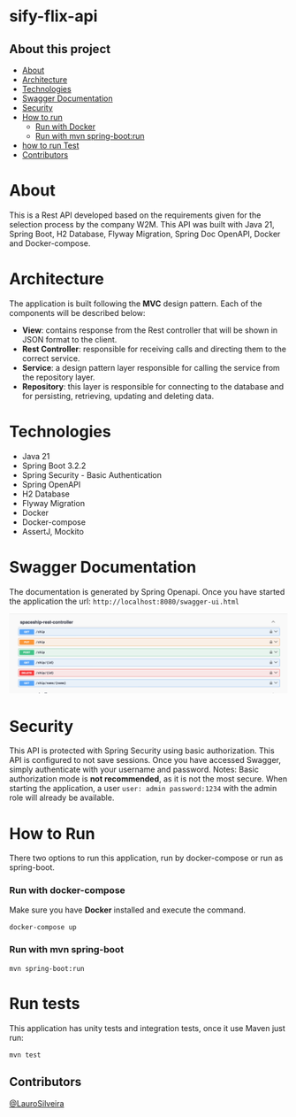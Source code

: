 # sify-flix-api

## About this project
* [About](#about)
* [Architecture](#Architecture)
* [Technologies](#Technologies)
* [Swagger Documentation](#Swagger-documentation)
* [Security](#Security)
* [How to run](#how-to-run)
    * [Run with Docker](#run-with-docker-compose)
    * [Run with mvn spring-boot:run](#run-with-mvn-spring-boot)
* [how to run Test](#run-tests)
* [Contributors](#contributors)

# About
This is a Rest API developed based on the requirements given for the selection process by the company W2M.
This API was built with Java 21, Spring Boot, H2 Database, Flyway Migration, Spring Doc OpenAPI, Docker and Docker-compose.

# Architecture
The application is built following the **MVC** design pattern.
Each of the components will be described below:
* **View**: contains response from the Rest controller that will be shown in JSON format to the client.
* **Rest Controller**: responsible for receiving calls and directing them to the correct service.
* **Service**: a design pattern layer responsible for calling the service from the repository layer.
* **Repository**: this layer is responsible for connecting to the database and for persisting, retrieving, updating and deleting data.

# Technologies
- Java 21
- Spring Boot 3.2.2
- Spring Security - Basic Authentication
- Spring OpenAPI
- H2 Database
- Flyway Migration
- Docker
- Docker-compose
- AssertJ, Mockito

# Swagger Documentation

The documentation is generated by Spring Openapi. Once you have started the application the url: ```http://localhost:8080/swagger-ui.html```

![space-ship-rescontroller.png](data/space-ship-restcontroller.png)

# Security
This API is protected with Spring Security using basic authorization.
This API is configured to not save sessions.
Once you have accessed Swagger, simply authenticate with your username and password.
Notes: Basic authorization mode is **not recommended**, as it is not the most secure.
When starting the application, a user ```user: admin password:1234``` with the admin role will already be available.

# How to Run
There two options to run this application, run by docker-compose or run as spring-boot.

### Run with docker-compose
Make sure you have **Docker** installed and execute the command.

```
docker-compose up
```
### Run with mvn spring-boot
```shell
mvn spring-boot:run
```

# Run tests

This application has unity tests and integration tests, once it use Maven just run:

```
mvn test
```

## Contributors
[@LauroSilveira](https://github.com/LauroSilveira)
